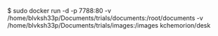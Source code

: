$ sudo docker run -d -p 7788:80 -v /home/blvksh33p/Documents/trials/documents:/root/documents -v /home/blvksh33p/Documents/trials/images:/images kchemorion/desk